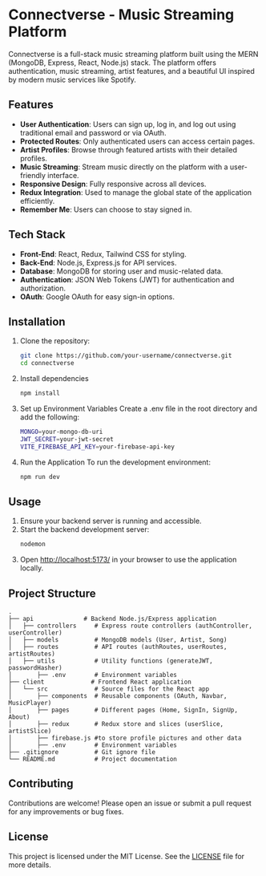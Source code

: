 # Connectverse - Music Streaming Platform

Connectverse is a full-stack music streaming platform built using the MERN (MongoDB, Express, React, Node.js) stack. The platform offers authentication, music streaming, artist features, and a beautiful UI inspired by modern music services like Spotify.

## Features

- **User Authentication**: Users can sign up, log in, and log out using traditional email and password or via OAuth.
- **Protected Routes**: Only authenticated users can access certain pages.
- **Artist Profiles**: Browse through featured artists with their detailed profiles.
- **Music Streaming**: Stream music directly on the platform with a user-friendly interface.
- **Responsive Design**: Fully responsive across all devices.
- **Redux Integration**: Used to manage the global state of the application efficiently.
- **Remember Me**: Users can choose to stay signed in.

## Tech Stack

- **Front-End**: React, Redux, Tailwind CSS for styling.
- **Back-End**: Node.js, Express.js for API services.
- **Database**: MongoDB for storing user and music-related data.
- **Authentication**: JSON Web Tokens (JWT) for authentication and authorization.
- **OAuth**: Google OAuth for easy sign-in options.

## Installation

1. Clone the repository:

   ```bash
   git clone https://github.com/your-username/connectverse.git
   cd connectverse
2. Install dependencies
   ```bash
   npm install
3. Set up Environment Variables
Create a .env file in the root directory and add the following:
   ```bash
   MONGO=your-mongo-db-uri
   JWT_SECRET=your-jwt-secret
   VITE_FIREBASE_API_KEY=your-firebase-api-key
4. Run the Application
   To run the development environment:
    ```bash
    npm run dev
    ```
## Usage
1. Ensure your backend server is running and accessible.
2. Start the backend development server:
    ```bash
    nodemon
    ```
3. Open [http://localhost:5173/](http://localhost:5173/) in your browser to use the application locally.
## Project Structure
```plaintext
.
├── api              # Backend Node.js/Express application
│   ├── controllers     # Express route controllers (authController, userController)
│   ├── models          # MongoDB models (User, Artist, Song)
│   ├── routes          # API routes (authRoutes, userRoutes, artistRoutes)
│   ├── utils           # Utility functions (generateJWT, passwordHasher)
│       ├── .env        # Environment variables
├── client             # Frontend React application
│   └── src             # Source files for the React app
│       ├── components  # Reusable components (OAuth, Navbar, MusicPlayer)
│       ├── pages       # Different pages (Home, SignIn, SignUp, About)
│       ├── redux       # Redux store and slices (userSlice, artistSlice)
│       ├── firebase.js #to store profile pictures and other data
│       ├── .env        # Environment variables
├── .gitignore          # Git ignore file
└── README.md           # Project documentation

```
## Contributing
Contributions are welcome! Please open an issue or submit a pull request for any improvements or bug fixes.

## License
This project is licensed under the MIT License. See the [LICENSE](LICENSE) file for more details.
